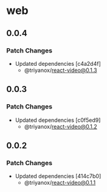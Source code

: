 # web

## 0.0.4

### Patch Changes

- Updated dependencies [c4a2d4f]
  - @triyanox/react-video@0.1.3

## 0.0.3

### Patch Changes

- Updated dependencies [c0f5ed9]
  - @triyanox/react-video@0.1.2

## 0.0.2

### Patch Changes

- Updated dependencies [414c7b0]
  - @triyanox/react-video@0.1.1
